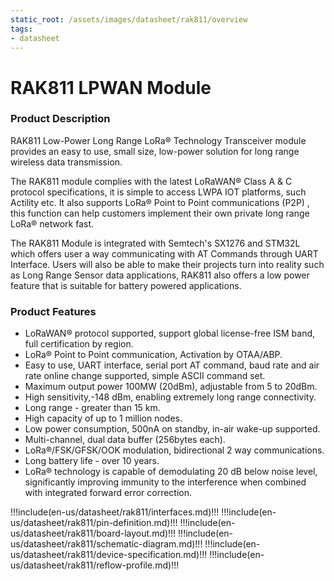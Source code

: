 ```yaml
---
static_root: /assets/images/datasheet/rak811/overview
tags:
- datasheet
---
```


# RAK811 LPWAN Module

<rk-download />

<rk-img
  :src="`${$frontmatter.static_root}/nwgqobrzwanalynildkc.jpg`"
  width="50%"
  figure-number="1"
  caption="RAK811 LPWAN Module"
/>

### Product Description

RAK811 Low-Power Long Range LoRa® Technology Transceiver module provides an easy to
use, small size, low-power solution for long range wireless data transmission.

The RAK811 module complies with the latest LoRaWAN® Class A & C protocol
specifications, it is simple to access LWPA IOT platforms, such Actility etc. It also supports LoRa® Point to Point communications (P2P) , this function can help customers implement their own
private long range LoRa® network fast.

The RAK811 Module is integrated with Semtech's SX1276 and STM32L which offers user a way communicating with AT Commands through UART Interface. Users will also be able to make their projects turn into reality such as Long Range Sensor data applications, RAK811 also offers a low power feature that is suitable for battery powered applications.

### Product Features

- LoRaWAN® protocol supported, support global license-free ISM band, full
  certification by region.
- LoRa® Point to Point communication, Activation by OTAA/ABP.
- Easy to use, UART interface, serial port AT command, baud rate and air rate online
  change supported, simple ASCII command set.
- Maximum output power 100MW (20dBm), adjustable from 5 to 20dBm.
- High sensitivity,-148 dBm, enabling extremely long range connectivity.
- Long range - greater than 15 km.
- High capacity of up to 1 million nodes.
- Low power consumption, 500nA on standby, in-air wake-up supported.
- Multi-channel, dual data buffer (256bytes each).
- LoRa®/FSK/GFSK/OOK modulation, bidirectional 2 way communications.
- Long battery life - over 10 years.
- LoRa® technology is capable of demodulating 20 dB below noise level, significantly
  improving immunity to the interference when combined with integrated forward error
  correction.

!!!include(en-us/datasheet/rak811/interfaces.md)!!!
!!!include(en-us/datasheet/rak811/pin-definition.md)!!!
!!!include(en-us/datasheet/rak811/board-layout.md)!!!
!!!include(en-us/datasheet/rak811/schematic-diagram.md)!!!
!!!include(en-us/datasheet/rak811/device-specification.md)!!!
!!!include(en-us/datasheet/rak811/reflow-profile.md)!!!